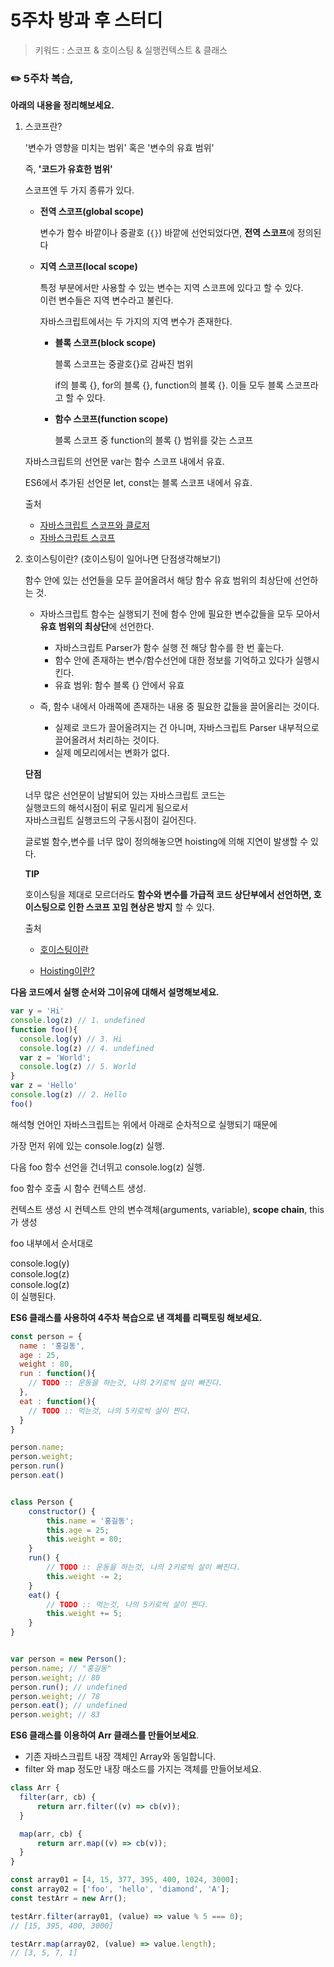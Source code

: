# 5주차 방과 후 스터디

> 키워드 : 스코프  & 호이스팅 & 실행컨텍스트  & 클래스

### ✏️ 5주차 복습,

**아래의 내용을 정리해보세요.**

1. 스코프란? <br>

   '변수가 영향을 미치는 범위' 혹은 '변수의 유효 범위'<br>

   즉,  **'코드가 유효한 범위'**<br>

   스코프엔 두 가지 종류가 있다.<br>

   - **전역 스코프(global scope)**

     변수가 함수 바깥이나 중괄호 (`{}`) 바깥에 선언되었다면, **전역 스코프**에 정의된다

   - **지역 스코프(local scope)**

     특정 부분에서만 사용할 수 있는 변수는 지역 스코프에 있다고 할 수 있다.<br>이런 변수들은 지역 변수라고 불린다.

     자바스크립트에서는 두 가지의 지역 변수가 존재한다.

     * **블록 스코프(block scope)**

       블록 스코프는 중괄호{}로 감싸진 범위<br>

       if의 블록 {}, for의 블록 {}, function의 블록 {}. 이들 모두 블록 스코프라고 할 수 있다.

     * **함수 스코프(function scope)**

       블록 스코프 중 function의 블록 {} 범위를 갖는 스코프

   자바스크립트의 선언문 var는 함수 스코프 내에서 유효.

   ES6에서 추가된 선언문 let, const는 블록 스코프 내에서 유효.

   출처

   - [자바스크립트 스코프와 클로저](https://medium.com/@khwsc1/%EB%B2%88%EC%97%AD-%EC%9E%90%EB%B0%94%EC%8A%A4%ED%81%AC%EB%A6%BD%ED%8A%B8-%EC%8A%A4%EC%BD%94%ED%94%84%EC%99%80-%ED%81%B4%EB%A1%9C%EC%A0%80-javascript-scope-and-closures-8d402c976d19)
   - [자바스크립트 스코프](https://yuddomack.tistory.com/entry/%EC%9E%90%EB%B0%94%EC%8A%A4%ED%81%AC%EB%A6%BD%ED%8A%B8-%EB%B3%80%EC%88%98%EC%99%80-%EC%8A%A4%EC%BD%94%ED%94%84%EC%9C%A0%ED%9A%A8%EB%B2%94%EC%9C%84)

   

2. 호이스팅이란? (호이스팅이 일어나면 단점생각해보기)

   함수 안에 있는 선언들을 모두 끌어올려서 해당 함수 유효 범위의 최상단에 선언하는 것.<br>

   - 자바스크립트 함수는 실행되기 전에 함수 안에 필요한 변수값들을 모두 모아서 **유효 범위의 최상단**에 선언한다.
     - 자바스크립트 Parser가 함수 실행 전 해당 함수를 한 번 훑는다.
     - 함수 안에 존재하는 변수/함수선언에 대한 정보를 기억하고 있다가 실행시킨다.
     - 유효 범위: 함수 블록 {} 안에서 유효

   

   - 즉, 함수 내에서 아래쪽에 존재하는 내용 중 필요한 값들을 끌어올리는 것이다.
     - 실제로 코드가 끌어올려지는 건 아니며, 자바스크립트 Parser 내부적으로 끌어올려서 처리하는 것이다.
     - 실제 메모리에서는 변화가 없다.

   **단점**

   너무 많은 선언문이 남발되어 있는 자바스크립트 코드는<br>실행코드의 해석시점이 뒤로 밀리게 됨으로서<br>자바스크립트 실행코드의 구동시점이 길어진다.<br>

   글로벌 함수,변수를 너무 많이 정의해놓으면 hoisting에 의해 지연이 발생할 수 있다.

   **TIP**

   호이스팅을 제대로 모르더라도 **함수와 변수를 가급적 코드 상단부에서 선언하면, 호이스팅으로 인한 스코프 꼬임 현상은 방지** 할 수 있다.

   출처

   - [호이스팅이란](https://gmlwjd9405.github.io/2019/04/22/javascript-hoisting.html)

   - [Hoisting이란?](https://negabaro.github.io/archive/js-Hoisting)



**다음 코드에서 실행 순서와 그이유에 대해서 설명해보세요.**

```javascript
var y = 'Hi'
console.log(z) // 1. undefined
function foo(){
  console.log(y) // 3. Hi
  console.log(z) // 4. undefined
  var z = 'World';
  console.log(z) // 5. World
}
var z = 'Hello'
console.log(z) // 2. Hello
foo()
```

해석형 언어인 자바스크립트는 위에서 아래로 순차적으로 실행되기 때문에<br>

가장 먼저 위에 있는 console.log(z) 실행.<br>

다음 foo 함수 선언을 건너뛰고 console.log(z) 실행.<br>

foo 함수 호출 시 함수 컨텍스트 생성.<br>

컨텍스트 생성 시 컨텍스트 안의  변수객체(arguments, variable), **scope chain**, this가 생성<br>

foo 내부에서 순서대로 <br>

console.log(y) <br>
console.log(z) <br>
console.log(z) <br>
이 실행된다.

**ES6 클래스를 사용하여 4주차 복습으로 낸 객체를 리팩토링 해보세요.**

```javascript
const person = {
  name : '홍길동',
  age : 25,
  weight : 80,
  run : function(){
    // TODO :: 운동을 하는것, 나의 2키로씩 살이 빠진다.
  },
  eat : function(){
    // TODO :: 먹는것, 나의 5키로씩 살이 찐다.
  }
}

person.name;
person.weight;
person.run()
person.eat()


class Person {
    constructor() {
        this.name = '홍길동';
        this.age = 25;
        this.weight = 80;
    }
    run() {
        // TODO :: 운동을 하는것, 나의 2키로씩 살이 빠진다.
        this.weight -= 2;
    }
    eat() {
        // TODO :: 먹는것, 나의 5키로씩 살이 찐다.
        this.weight += 5;
    }
}


var person = new Person();
person.name; // "홍길동"
person.weight; // 80
person.run(); // undefined
person.weight; // 78
person.eat(); // undefined
person.weight; // 83
```



**ES6 클래스를 이용하여 Arr 클래스를 만들어보세요**.

- 기존 자바스크립트 내장 객체인 Array와 동일합니다.
- filter 와 map 정도만 내장 매소드를 가지는 객체를 만들어보세요.

```javascript
class Arr {
  filter(arr, cb) {
      return arr.filter((v) => cb(v));
  }

  map(arr, cb) {
      return arr.map((v) => cb(v));
  }
}

const array01 = [4, 15, 377, 395, 400, 1024, 3000];
const array02 = ['foo', 'hello', 'diamond', 'A'];
const testArr = new Arr();

testArr.filter(array01, (value) => value % 5 === 0);
// [15, 395, 400, 3000]

testArr.map(array02, (value) => value.length);
// [3, 5, 7, 1]
```

